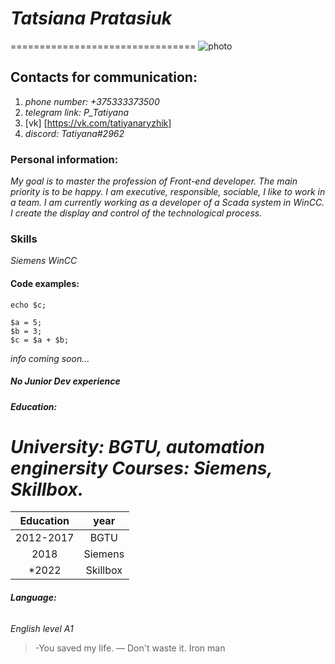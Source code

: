 # ***Tatsiana Pratasiuk***
================================
![photo](/Users/tanya/Desktop)

## **Contacts for communication:**
1. _phone number: +375333373500_
2. _telegram link: P_Tatiyana_ 
3. [vk] [https://vk.com/tatiyanaryzhik]
4. _discord: Tatiyana#2962_


### **Personal information:**
_My goal is to master the profession of Front-end developer. The main priority is to be happy. I am executive, responsible, sociable, I like to work in a team. I am currently working as a developer of a Scada system in WinCC. I create the display and control of the technological process._


### **Skills**
_Siemens WinCC_


#### **Code examples:**
`echo $c;`
```
$a = 5;
$b = 3;
$c = $a + $b; 
```
_info coming soon..._


##### **No Junior Dev experience**


###### **Education:**
_University: BGTU, automation enginersity_
_Courses: Siemens, Skillbox._
==============================
  Education | year
:----------:|:------:
2012-2017 | BGTU
2018      | Siemens
\*2022      |Skillbox

###### **Language:**
_English level A1_
> -You saved my life.
>— Don't waste it.
>Iron man